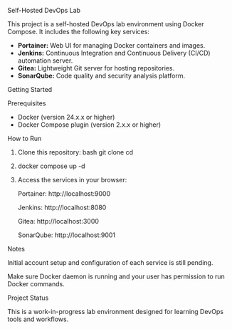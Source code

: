 Self-Hosted DevOps Lab

This project is a self-hosted DevOps lab environment using Docker Compose. It includes the following key services:

- **Portainer:** Web UI for managing Docker containers and images.
- **Jenkins:** Continuous Integration and Continuous Delivery (CI/CD) automation server.
- **Gitea:** Lightweight Git server for hosting repositories.
- **SonarQube:** Code quality and security analysis platform.

Getting Started

Prerequisites

- Docker (version 24.x.x or higher)
- Docker Compose plugin (version 2.x.x or higher)

How to Run

1. Clone this repository:
   bash
   git clone <your-repo-url>
   cd <your-repo-folder>

2. docker compose up -d

3. Access the services in your browser:

   Portainer: http://localhost:9000

   Jenkins: http://localhost:8080

   Gitea: http://localhost:3000

   SonarQube: http://localhost:9001

Notes

  Initial account setup and configuration of each service is still pending.

  Make sure Docker daemon is running and your user has permission to run Docker commands.

Project Status

This is a work-in-progress lab environment designed for learning DevOps tools and workflows.
